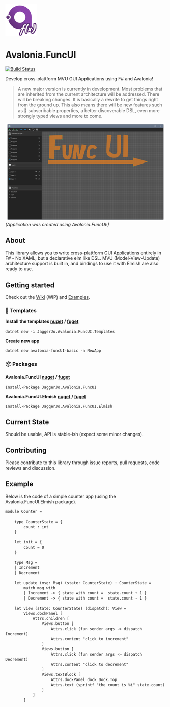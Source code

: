 

<img src="github/img/icon.png" width="100"/>

# Avalonia.FuncUI

[![Build Status](https://voyonic-labs.visualstudio.com/Avalonia.FuncUI/_apis/build/status/JaggerJo.Avalonia.FuncUI?branchName=master)](https://voyonic-labs.visualstudio.com/Avalonia.FuncUI/_build/latest?definitionId=10&branchName=master)

Develop cross-plattform MVU GUI Applications using F# and Avalonia!

> A new major version is currently in development. Most problems that are inherited from the current architecture will be addressed. There will be breaking changes. It is basically a rewrite to get things right from the ground up. This also means there will be new features such as 📣 subscribable properties, a better discoverable DSL, even more strongly typed views and more to come.

![](github/img/hero.png)
*(Application was created using Avalonia.FuncUI!)*

## About
This library allows you to write cross-plattform GUI Applications entirely in F# - No XAML, but a declarative elm like DSL. MVU (Model-View-Update) architecture support is built in, and bindings to use it with Elmish are also ready to use.

## Getting started
Check out the [Wiki](https://github.com/JaggerJo/Avalonia.FuncUI/wiki) (WIP) and [Examples](https://github.com/JaggerJo/Avalonia.FuncUI/tree/master/src/Examples).

### 🧱 Templates

**Install the templates [nuget](https://www.nuget.org/packages/JaggerJo.Avalonia.FuncUI.Templates/) / [fuget](https://www.fuget.org/packages/JaggerJo.Avalonia.FuncUI.Templates/)**
```
dotnet new -i JaggerJo.Avalonia.FuncUI.Templates
```
**Create new app**
```
dotnet new avalonia-funcUI-basic -n NewApp
```

### 📦 Packages

**Avalonia.FuncUI [nuget](https://www.nuget.org/packages/JaggerJo.Avalonia.FuncUI/) / [fuget](https://www.fuget.org/packages/JaggerJo.Avalonia.FuncUI/)**
```
Install-Package JaggerJo.Avalonia.FuncUI
```

**Avalonia.FuncUI.Elmish [nuget](https://www.nuget.org/packages/JaggerJo.Avalonia.FuncUI.Elmish/) /  [fuget](https://www.fuget.org/packages/JaggerJo.Avalonia.FuncUI.Elmish/)**
```
Install-Package JaggerJo.Avalonia.FuncUI.Elmish
```

## Current State
Should be usable, API is stable-ish (expect some minor changes).

## Contributing
Please contribute to this library through issue reports, pull requests, code reviews and discussion.

## Example
Below is the code of a simple counter app (using the Avalonia.FuncUI.Elmish package).

```f#
module Counter =

    type CounterState = {
        count : int
    }

    let init = {
        count = 0
    }

    type Msg =
    | Increment
    | Decrement

    let update (msg: Msg) (state: CounterState) : CounterState =
        match msg with
        | Increment -> { state with count =  state.count + 1 }
        | Decrement -> { state with count =  state.count - 1 }
    
    let view (state: CounterState) (dispatch): View =
        Views.dockPanel [
            Attrs.children [
                Views.button [
                    Attrs.click (fun sender args -> dispatch Increment)
                    Attrs.content "click to increment"
                ]
                Views.button [
                    Attrs.click (fun sender args -> dispatch Decrement)
                    Attrs.content "click to decrement" 
                ]
                Views.textBlock [
                    Attrs.dockPanel_dock Dock.Top
                    Attrs.text (sprintf "the count is %i" state.count)
                ]
            ]
        ]    
```
